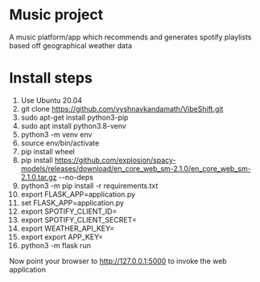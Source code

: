 Music project
=============
A music platform/app which recommends and generates spotify playlists based off geographical weather data

# Install steps
1. Use Ubuntu 20.04
2. git clone https://github.com/vyshnavkandamath/VibeShift.git
3. sudo apt-get install python3-pip
4. sudo apt install python3.8-venv
5. python3 -m venv env
6. source env/bin/activate
7. pip install wheel
8. pip install https://github.com/explosion/spacy-models/releases/download/en_core_web_sm-2.1.0/en_core_web_sm-2.1.0.tar.gz --no-deps
9. python3 -m pip install -r requirements.txt
10. export FLASK_APP=application.py
11. set FLASK_APP=application.py
12. export SPOTIFY_CLIENT_ID=<Spotify API client id>
13. export SPOTIFY_CLIENT_SECRET=<Spitfy API client secret>
14. export WEATHER_API_KEY=<Weather API key>
15. export export APP_KEY=<APP key here>
16. python3 -m flask run

Now point your browser to http://127.0.0.1:5000 to invoke the web application
